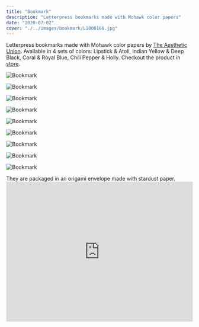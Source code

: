 ```yaml
---
title: "Bookmark"
description: "Letterpress bookmarks made with Mohawk color papers"
date: "2020-07-02"
cover: "./../images/bookmark/L1000166.jpg"
---
```


<div class="text">Letterpress bookmarks made with Mohawk color papers by <a href="https://theaestheticunion.com/" target="_blank">The Aesthetic Union</a>. Available in 4 sets of colors: Lipstick & Atoll, Indian Yellow & Deep Black, Coral & Royal Blue, Chili Pepper & Holly. Checkout the product in <a href="http://store.yuinchien.com/store/ubl0sx9pgi50xrgsgww5mj7c8hdybh" target="_blank">store</a>.</a>

![Bookmark](./../images/bookmark/L1000166.jpg)

![Bookmark](./../images/bookmark/L1000158-2.jpg)

![Bookmark](./../images/bookmark/L1000152.jpg)

![Bookmark](./../images/bookmark/L1000211-2.jpg)

![Bookmark](./../images/bookmark/L1000208.jpg)

![Bookmark](./../images/bookmark/L1000137.jpg)

![Bookmark](./../images/bookmark/L1000127.jpg)

![Bookmark](./../images/bookmark/L1000133-3.jpg)

![Bookmark](./../images/bookmark/L1000135.jpg)

<div class="text">They are packaged in an origami envelope made with stardust paper.</a>

<div class="video"><div style="padding:75% 0 0 0;position:relative;"><iframe src="https://player.vimeo.com/video/446617772?autoplay=1&loop=1&title=0&byline=0&portrait=0" style="position:absolute;top:0;left:0;width:100%;height:100%;" frameborder="0" allow="autoplay; fullscreen" allowfullscreen></iframe></div><script src="https://player.vimeo.com/api/player.js"></script></div>
